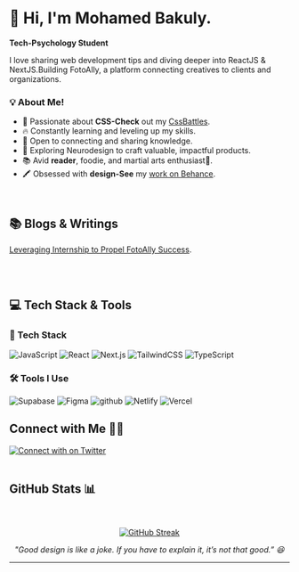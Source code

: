 # 👋 Hi, I'm Mohamed Bakuly.

**Tech-Psychology Student**
<p>I love sharing web development tips and diving deeper into ReactJS & NextJS.Building FotoAlly, a platform connecting creatives to clients and organizations.</p>

### 💡 About Me!

- 💜 Passionate about **CSS-Check** out my [CssBattles](https://cssbattle.dev/player/mohamedbakuly).
- 🔥 Constantly learning and leveling up my skills.
- 🤝 Open to connecting and sharing knowledge.
- 🔬 Exploring Neurodesign to craft valuable, impactful products.
- 📚 Avid **reader**, foodie, and martial arts enthusiast🥋.
- 🖍️ Obsessed with **design-See** my [work on Behance](https://www.behance.net/bakulybakulain).
<br/>

## :books: Blogs & Writings

[Leveraging Internship to Propel FotoAlly Success](https://medium.com/@bakulybakulain/leveraging-internship-to-propel-fotoally-success-4787a9e1c0f6).

<br/>
<br/>

## :computer: Tech Stack & Tools

### 🚀 Tech Stack
![JavaScript](https://img.shields.io/badge/JavaScript-F7DF1E?style=for-the-badge&logo=JavaScript&logoColor=white)
![React](https://img.shields.io/badge/React-61DAFB?style=for-the-badge&logo=React&logoColor=white)
![Next.js](https://img.shields.io/badge/Next.js-000000?style=for-the-badge&logo=next.js&logoColor=white)
![TailwindCSS](https://img.shields.io/badge/Tailwind%20CSS-3490dc?style=for-the-badge&logo=TailwindCSS&logoColor=white)
![TypeScript](https://img.shields.io/badge/TypeScript-007ACC?style=for-the-badge&logo=TypeScript&logoColor=white)

### 🛠️ Tools I Use

![Supabase](https://img.shields.io/badge/Supabase-3ECF8E?style=for-the-badge&logo=supabase&logoColor=white)
![Figma](https://img.shields.io/badge/figma-%23F24E1E.svg?style=for-the-badge&logo=figma&logoColor=white)
![github](https://img.shields.io/badge/GitHub-000000?style=for-the-badge&logo=GitHub&logoColor=white)
![Netlify](https://img.shields.io/badge/netlify-%23000000.svg?style=for-the-badge&logo=netlify&logoColor=#00C7B7)
![Vercel](https://img.shields.io/badge/vercel-%23000000.svg?style=for-the-badge&logo=vercel&logoColor=white)

## Connect with Me 🤝🏽

<a href="https://twitter.com/mohamedbakuly">
  <img src="https://img.shields.io/badge/Twitter-1DA1F2?style=for-the-badge&logo=Twitter&logoColor=white" alt="Connect with on Twitter"/>
</a>

<br/>
<br/>

## GitHub Stats 📊

<br/>
<p align="center">
  <a href="https://git.io/streak-stats">
    <img src="https://github-readme-streak-stats-nu-six-72.vercel.app?user=mohamedbakuly&theme=merko" alt="GitHub Streak"/>
  </a>
</p>

<div align="center">
<i>"Good design is like a joke. If you have to explain it, it’s not that good.” 😆 </i>
</div>

<hr/>
